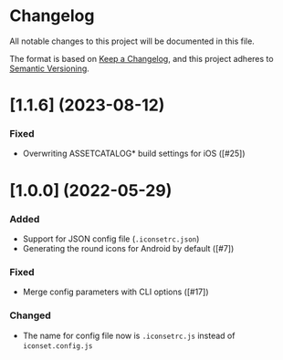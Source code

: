 # Changelog

All notable changes to this project will be documented in this file.

The format is based on [Keep a Changelog](https://keepachangelog.com/en/1.0.0/),
and this project adheres to [Semantic Versioning](https://semver.org/spec/v2.0.0.html).

# [1.1.6] (2023-08-12)

### Fixed

- Overwriting ASSETCATALOG* build settings for iOS ([#25])

# [1.0.0] (2022-05-29)

### Added

- Support for JSON config file (`.iconsetrc.json`)
- Generating the round icons for Android by default ([#7])

### Fixed

- Merge config parameters with CLI options ([#17])

### Changed

- The name for config file now is `.iconsetrc.js` instead of `iconset.config.js`
